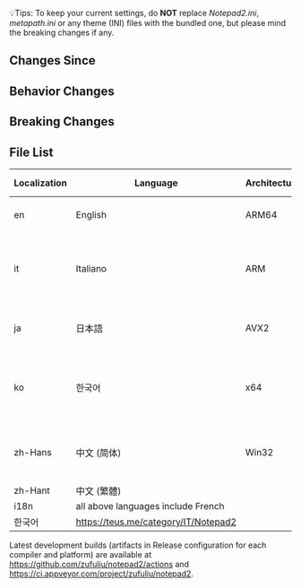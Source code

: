 💡Tips: To keep your current settings, do **NOT** replace *Notepad2.ini*, *metapath.ini* or any theme (INI) files with the bundled one, but please mind the breaking changes if any.

## Changes Since

## Behavior Changes

## Breaking Changes

## File List
| Localization | Language | Architecture | Minimum System |
|--|--|--|--|
| en | English | ARM64 | Windows 10 on ARM |
| it | Italiano | ARM | legacy Windows RT (Windows 8 on ARM) |
| ja | 日本語 | AVX2 | 64-bit Windows 7, Server 2008 R2 |
| ko | 한국어 | x64 | legacy 64-bit Windows Vista, Server 2008 |
| zh-Hans | 中文 (简体) | Win32 | legacy Windows XP, Server 2003 |
| zh-Hant | 中文 (繁體) |
| i18n | all above languages include French |
| 한국어 | https://teus.me/category/IT/Notepad2 |

Latest development builds (artifacts in Release configuration for each compiler and platform) are available at https://github.com/zufuliu/notepad2/actions and https://ci.appveyor.com/project/zufuliu/notepad2.
